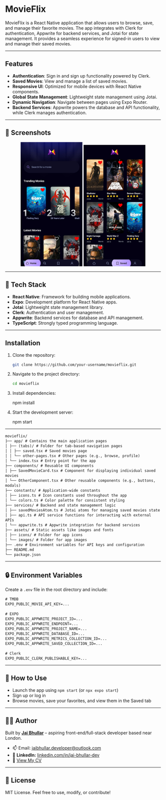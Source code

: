 # MovieFlix

MovieFlix is a React Native application that allows users to browse, save, and manage their favorite movies. The app integrates with Clerk for authentication, Appwrite for backend services, and Jotai for state management. It provides a seamless experience for signed-in users to view and manage their saved movies.

---

## Features

- **Authentication**: Sign in and sign up functionality powered by Clerk.
- **Saved Movies**: View and manage a list of saved movies.
- **Responsive UI**: Optimized for mobile devices with React Native components.
- **Global State Management**: Lightweight state management using Jotai.
- **Dynamic Navigation**: Navigate between pages using Expo Router.
- **Backend Services**: Appwrite powers the database and API functionality, while Clerk manages authentication.

---

## 📱 Screenshots

<div align="center">
  <img src="./assets/screenshots/home.jpg" width="200"/>
  <img src="./assets/screenshots/saved.jpg" width="200" />
</div>

---

## 🧰 Tech Stack

- **React Native**: Framework for building mobile applications.
- **Expo**: Development platform for React Native apps.
- **Jotai**: Lightweight state management library.
- **Clerk**: Authentication and user management.
- **Appwrite**: Backend services for database and API management.
- **TypeScript**: Strongly typed programming language.

---

## Installation

1. Clone the repository:

   ```bash
   git clone https://github.com/your-username/movieflix.git

   ```

2. Navigate to the project directory:

   ```bash
   cd movieflix
   ```

3. Install dependencies:

   npm install

4. Start the development server:

   npm start

---

```
movieflix/
├── app/ # Contains the main application pages
│ ├── (tabs)/ # Folder for tab-based navigation pages
│ │ ├── saved.tsx # Saved movies page
│ │ └── other-pages.tsx # Other pages (e.g., browse, profile)
│ └── index.tsx # Entry point for the app
├── components/ # Reusable UI components
│ ├── SavedMovieCard.tsx # Component for displaying individual saved movies
│ └── OtherComponent.tsx # Other reusable components (e.g., buttons, modals)
├── constants/ # Application-wide constants
│ ├── icons.ts # Icon constants used throughout the app
│ └── colors.ts # Color palette for consistent styling
├── services/ # Backend and state management logic
│ ├── savedMoviesAtom.ts # Jotai atoms for managing saved movies state
│ ├── api.ts # API service functions for interacting with external APIs
│ └── appwrite.ts # Appwrite integration for backend services
├── assets/ # Static assets like images and fonts
│ ├── icons/ # Folder for app icons
│ └── images/ # Folder for app images
├── .env # Environment variables for API keys and configuration
├── README.md
└── package.json
```

---

## 🔒 Environment Variables

Create a `.env` file in the root directory and include:

```
# TMDB
EXPO_PUBLIC_MOVIE_API_KEY=...

# EXPO
EXPO_PUBLIC_APPWRITE_PROJECT_ID=...
EXPO_PUBLIC_APPWRITE_ENDPOINT=...
EXPO_PUBLIC_APPWRITE_PROJECT_NAME=...
EXPO_PUBLIC_APPWRITE_DATABASE_ID=...
EXPO_PUBLIC_APPWRITE_METRICS_COLLECTION_ID=...
EXPO_PUBLIC_APPWRITE_SAVED_COLLECTION_ID=...

# Clerk
EXPO_PUBLIC_CLERK_PUBLISHABLE_KEY=...

```

---

## 🚀 How to Use

- Launch the app using `npm start` (or `npx expo start`)
- Sign up or log in
- Browse movies, save your favorites, and view them in the Saved tab

---

## 🧑‍💻 Author

Built by [**Jai Bhullar**](https://jaibh-portfolio.vercel.app/) – aspiring front-end/full-stack developer based near London.

- 📫 Email: jaibhullar.developer@outlook.com
- 🔗 **LinkedIn:** [linkedin.com/in/jai-bhullar-dev](https://www.linkedin.com/in/jai-bhullar-dev)
- 📄 [View My CV](https://drive.google.com/drive/folders/11INqiG1lzqst5JbgNXueFMdqKZr6JfP9?usp=sharing)

---

## 📝 License

MIT License. Feel free to use, modify, or contribute!
